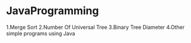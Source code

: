 # JavaProgramming
1.Merge Sort
2.Number Of Universal Tree
3.Binary Tree Diameter
4.Other simple programs using Java